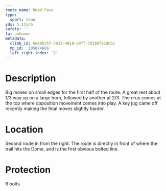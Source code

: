 ```yaml
---
route_name: Road Face
type:
  sport: true
yds: 5.12a/b
safety: ''
fa: unknown
metadata:
  climb_id: 6e88b357-7633-4018-a9ff-7d186f51ddb1
  mp_id: '105874666'
  left_right_index: '2'
---
```

# Description
Big moves on small edges for the first half of the route. A great rest about 1/3 way up on a large horn, followed by another at 2/3. The crux comes at the top where opposition movement comes into play. A key jug came off recently making the final moves slightly harder.

# Location
Second route in from the right. The route is directly in front of where the trail hits the Dome, and is the first obvious bolted line.

# Protection
6 bolts
